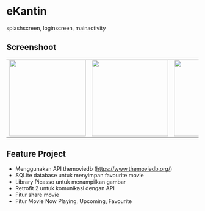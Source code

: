 # eKantin
splashscreen, loginscreen, mainactivity

## Screenshoot

<table>
    <tr>
        <td><img width="200px" src="https://github.com/ridwanharts/eKantin/blob/master/screenshoot/screenshot-2019-12-10_14.10.23.628.png"></td>
        <td><img width="200px" src="https://github.com/ridwanharts/eKantin/blob/master/screenshoot/screenshot-2019-12-10_14.10.26.33.png"></td>
        <td><img width="200px" src="https://github.com/ridwanharts/eKantin/blob/master/screenshoot/screenshot-2019-12-10_14.10.27.74.png"></td>
        <td><img width="200px" src="https://github.com/ridwanharts/eKantin/blob/master/screenshoot/screenshot-2019-12-10_14.10.42.661.png"></td>
        <td><img width="200px" src="https://github.com/ridwanharts/eKantin/blob/master/screenshoot/screenshot-2019-12-10_14.10.46.396.png"></td>
    </tr>
</table>

## Feature Project

* Menggunakan API themoviedb (https://www.themoviedb.org/)
* SQLite database untuk menyimpan favourite movie
* Library Picasso untuk menampilkan gambar
* Retrofit 2 untuk komunikasi dengan API
* Fitur share movie
* Fitur Movie Now Playing, Upcoming, Favourite


```java

```
